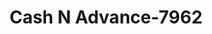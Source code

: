 ---
f_zip-code: 49509
f_state-code: MI
title: Cash N Advance-7962
f_phone: 616-261-4449
f_city-only: Wyoming
f_address: 1029 28Th Street Southwest Wyoming
f_location-unique-id: '7962'
slug: cash-n-advance-7962
updated-on: '2024-05-30T13:46:58.046Z'
created-on: '2024-05-30T13:36:59.803Z'
published-on: '2024-05-30T13:54:32.469Z'
f_city-state: cms/city/wyoming-mi.md
f_company: cms/company/cash-n-advance.md
f_state: cms/state/michigan.md
layout: '[payday-loan].html'
tags: payday-loan
---